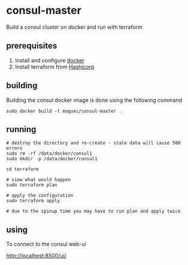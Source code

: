 # consul-master

Build a consul cluster on docker and run with terraform

## prerequisites

1. Install and configure [docker](http://docs.docker.com/linux/started/)
2. Install terraform from [Hashicorp](https://terraform.io/)


## building

Building the consul docker image is done using the following command

```
sudo docker build -t maguec/consul-master .
```

## running

```
# destroy the directory and re-create - stale data will cause 500 errors
sudo rm -rf /data/docker/consul1
sudo mkdir -p /data/docker/consul1

cd terraform

# view what would happen
sudo terraform plan

# apply the configuration
sudo terraform apply

# due to the spinup time you may have to run plan and apply twice
```

## using
To connect to the consul web-ui

[http://localhost:8500/ui/](http://localhost:8500/ui/)
